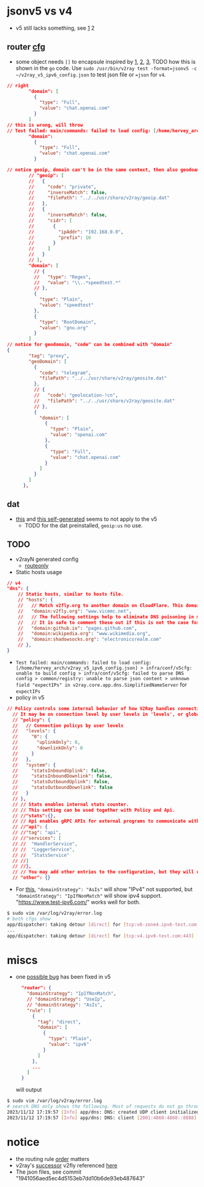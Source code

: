 # jsonv5 vs v4
- v5 still lacks something, see [1](https://github.com/v2fly/v2ray-core/issues/2448#issuecomment-1567374558) 2
## router [cfg](https://www.v2fly.org/v5/config/router.html)
- some object needs `[]` to encapsule inspired by [1](https://github.com/v2fly/v2ray-core/issues/2478#issue-1684467240), [2](https://www.v2fly.org/v5/config/dns.html#nameserverobject), [3](https://github.com/v2fly/v2ray-core/issues/2512#issue-1708855132), TODO how this is shown in the `go` code.
  Use `sudo /usr/bin/v2ray test -format=jsonv5 -c ~/v2ray_v5_ipv6_config.json` to test json file or `=json` for `v4`.
```json
// right
        "domain": [
          {
            "type": "Full",
            "value": "chat.openai.com"
          }
        ]
// this is wrong, will throw 
// Test failed: main/commands: failed to load config: [/home/hervey_arch/v2ray_v5_ipv6_config.json] > infra/conf/v5cfg: unable to build config > infra/conf/v5cfg: failed to parse Router config > common/registry: unable to parse json content > json: cannot unmarshal object into Go value of type []json.RawMessage
        "domain":
          {
            "type": "Full",
            "value": "chat.openai.com"
          }

// notice geoip, domain can't be in the same context, then also geodoamin because geodomain can contain domain
        // "geoip": [
        //   {
        //     "code": "private",
        //     "inverseMatch": false,
        //     "filePath": "../../usr/share/v2ray/geoip.dat"
        //   },
        //   {
        //     "inverseMatch": false,
        //     "cidr": [
        //       {
        //         "ipAddr": "192.168.0.0",
        //         "prefix": 16
        //       }
        //     ]
        //   }
        // ],
        "domain": [
          // {
          //   "type": "Regex",
          //   "value": "\\..*speedtest.*"
          // },
          {
            "type": "Plain",
            "value": "speedtest"
          },
          {
            "type": "RootDomain",
            "value": "gnu.org"
          }
        ]
// notice for geodomain, "code" can be combined with "domain"
{
        "tag": "proxy",
        "geoDomain": [
          {
            "code": "telegram",
            "filePath": "../../usr/share/v2ray/geosite.dat"
          },
          // {
          //   "code": "geolocation-!cn",
          //   "filePath": "../../usr/share/v2ray/geosite.dat"
          // },
          {
            "domain": [
              {
                "type": "Plain",
                "value": "openai.com"
              },
              {
                "type": "Full",
                "value": "chat.openai.com"
              }
            ]
          }
        ]
      },
```
## dat
- [this](https://github.com/Loyalsoldier/geoip) and [this self-generated](https://github.com/v2fly/domain-list-community#generate-dlcdat-manually) seems to not apply to the v5
  - TODO for the dat preinstalled, `geoip:us` no use.
## TODO
- v2rayN generated config
  - [routeonly](https://github.com/XTLS/Xray-core/issues/1565)
- Static hosts usage
```json
// v4
"dns": {
    // Static hosts, similar to hosts file.
    // "hosts": {
    //   // Match v2fly.org to another domain on CloudFlare. This domain will be used when querying IPs for v2fly.org.
    //   "domain:v2fly.org": "www.vicemc.net",
    //   // The following settings help to eliminate DNS poisoning in mainland China.
    //   // It is safe to comment these out if this is not the case for you.
    //   "domain:github.io": "pages.github.com",
    //   "domain:wikipedia.org": "www.wikimedia.org",
    //   "domain:shadowsocks.org": "electronicsrealm.com"
    // },
}
```
- `Test failed: main/commands: failed to load config: [/home/hervey_arch/v2ray_v5_ipv6_config.json] > infra/conf/v5cfg: unable to build config > infra/conf/v5cfg: failed to parse DNS config > common/registry: unable to parse json content > unknown field "expectIPs" in v2ray.core.app.dns.SimplifiedNameServer` for `expectIPs`
- policy in v5
```json
// Policy controls some internal behavior of how V2Ray handles connections.
  // It may be on connection level by user levels in 'levels', or global settings in 'system.'
  // "policy": {
  //   // Connection policys by user levels
  //   "levels": {
  //     "0": {
  //       "uplinkOnly": 0,
  //       "downlinkOnly": 0
  //     }
  //   },
  //   "system": {
  //     "statsInboundUplink": false,
  //     "statsInboundDownlink": false,
  //     "statsOutboundUplink": false,
  //     "statsOutboundDownlink": false
  //   }
  // },
  // // Stats enables internal stats counter.
  // // This setting can be used together with Policy and Api. 
  // //"stats":{},
  // // Api enables gRPC APIs for external programs to communicate with V2Ray instance.
  // //"api": {
  // //"tag": "api",
  // //"services": [
  // //  "HandlerService",
  // //  "LoggerService",
  // //  "StatsService"
  // //]
  // //},
  // // You may add other entries to the configuration, but they will not be recognized by V2Ray.
  // "other": {}
```
- For [this](https://ipv6-test.com/), `"domainStrategy": "AsIs"` will show "IPv4" not supported, but `"domainStrategy": "IpIfNonMatch"` will show ipv4 support.
  "https://www.test-ipv6.com/" works well for both.
```bash
$ sudo vim /var/log/v2ray/error.log
# both cfgs show
app/dispatcher: taking detour [direct] for [tcp:v6-zone4.ipv6-test.com:443]
...
app/dispatcher: taking detour [direct] for [tcp:v4.ipv6-test.com:443]
```
# miscs
- one [possible bug](https://github.com/v2fly/v2ray-core/discussions/2755) has been fixed in v5
  ```json
    "router": {
      "domainStrategy": "IpIfNonMatch",
      // "domainStrategy": "UseIp",
      // "domainStrategy": "AsIs",
      "rule": [
        {
          "tag": "direct",
          "domain": [
            {
              "type": "Plain",
              "value": "ipv6"
            }
          ]
        },
        ...
      ]
    }
  ```
    will output
```bash
$ sudo vim /var/log/v2ray/error.log
# search DNS only shows the following. Most of requests do not go through DNS and just use the domain to match the rules
2023/11/12 17:19:57 [Info] app/dns: DNS: created UDP client initialized for [2001:4860:4860::8888]:53
2023/11/12 17:19:57 [Info] app/dns: DNS: client [2001:4860:4860::8888] uses clientIP 5.6.7.8 
```
# notice
- the routing rule [order](https://github.com/Loyalsoldier/v2ray-rules-dat#geositedat-1) matters
- v2ray's [successor](https://github.com/v2ray/v2ray-core#readme) v2fly referenced [here](https://github.com/v2fly/v2ray-core/discussions/2736#discussioncomment-7467158)
- The json files, see commit "1941056aed5ec4d5153eb7dd10b6de93eb487643"